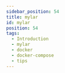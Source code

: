```yaml
---
sidebar_position: 54
title: mylar
id: mylar
position: 54
tags:
  - Introduction
  - mylar
  - docker
  - docker-compose
  - tips
---
```

